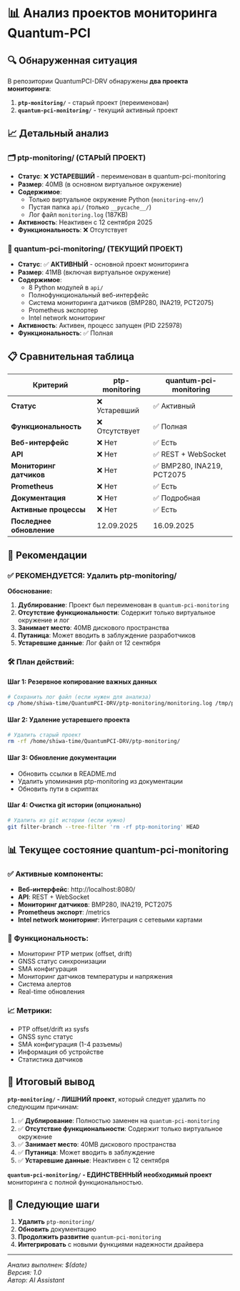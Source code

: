 # 📊 Анализ проектов мониторинга Quantum-PCI

## 🔍 Обнаруженная ситуация

В репозитории QuantumPCI-DRV обнаружены **два проекта мониторинга**:

1. **`ptp-monitoring/`** - старый проект (переименован)
2. **`quantum-pci-monitoring/`** - текущий активный проект

## 📈 Детальный анализ

### 🗂️ **ptp-monitoring/** (СТАРЫЙ ПРОЕКТ)
- **Статус**: ❌ **УСТАРЕВШИЙ** - переименован в quantum-pci-monitoring
- **Размер**: 40MB (в основном виртуальное окружение)
- **Содержимое**: 
  - Только виртуальное окружение Python (`monitoring-env/`)
  - Пустая папка `api/` (только `__pycache__/`)
  - Лог файл `monitoring.log` (187KB)
- **Активность**: Неактивен с 12 сентября 2025
- **Функциональность**: ❌ Отсутствует

### 🚀 **quantum-pci-monitoring/** (ТЕКУЩИЙ ПРОЕКТ)
- **Статус**: ✅ **АКТИВНЫЙ** - основной проект мониторинга
- **Размер**: 41MB (включая виртуальное окружение)
- **Содержимое**:
  - 8 Python модулей в `api/`
  - Полнофункциональный веб-интерфейс
  - Система мониторинга датчиков (BMP280, INA219, PCT2075)
  - Prometheus экспортер
  - Intel network мониторинг
- **Активность**: Активен, процесс запущен (PID 225978)
- **Функциональность**: ✅ Полная

## 📋 Сравнительная таблица

| Критерий | ptp-monitoring | quantum-pci-monitoring |
|----------|----------------|------------------------|
| **Статус** | ❌ Устаревший | ✅ Активный |
| **Функциональность** | ❌ Отсутствует | ✅ Полная |
| **Веб-интерфейс** | ❌ Нет | ✅ Есть |
| **API** | ❌ Нет | ✅ REST + WebSocket |
| **Мониторинг датчиков** | ❌ Нет | ✅ BMP280, INA219, PCT2075 |
| **Prometheus** | ❌ Нет | ✅ Есть |
| **Документация** | ❌ Нет | ✅ Подробная |
| **Активные процессы** | ❌ Нет | ✅ Есть |
| **Последнее обновление** | 12.09.2025 | 16.09.2025 |

## 🎯 Рекомендации

### ✅ **РЕКОМЕНДУЕТСЯ: Удалить ptp-monitoring/**

**Обоснование:**
1. **Дублирование**: Проект был переименован в `quantum-pci-monitoring`
2. **Отсутствие функциональности**: Содержит только виртуальное окружение и лог
3. **Занимает место**: 40MB дискового пространства
4. **Путаница**: Может вводить в заблуждение разработчиков
5. **Устаревшие данные**: Лог файл от 12 сентября

### 🛠️ **План действий:**

#### **Шаг 1: Резервное копирование важных данных**
```bash
# Сохранить лог файл (если нужен для анализа)
cp /home/shiwa-time/QuantumPCI-DRV/ptp-monitoring/monitoring.log /tmp/ptp-monitoring-backup.log
```

#### **Шаг 2: Удаление устаревшего проекта**
```bash
# Удалить старый проект
rm -rf /home/shiwa-time/QuantumPCI-DRV/ptp-monitoring/
```

#### **Шаг 3: Обновление документации**
- Обновить ссылки в README.md
- Удалить упоминания ptp-monitoring из документации
- Обновить пути в скриптах

#### **Шаг 4: Очистка git истории (опционально)**
```bash
# Удалить из git истории (если нужно)
git filter-branch --tree-filter 'rm -rf ptp-monitoring' HEAD
```

## 📊 **Текущее состояние quantum-pci-monitoring**

### ✅ **Активные компоненты:**
- **Веб-интерфейс**: http://localhost:8080/
- **API**: REST + WebSocket
- **Мониторинг датчиков**: BMP280, INA219, PCT2075
- **Prometheus экспорт**: /metrics
- **Intel network мониторинг**: Интеграция с сетевыми картами

### 🔧 **Функциональность:**
- Мониторинг PTP метрик (offset, drift)
- GNSS статус синхронизации
- SMA конфигурация
- Мониторинг датчиков температуры и напряжения
- Система алертов
- Real-time обновления

### 📈 **Метрики:**
- PTP offset/drift из sysfs
- GNSS sync статус
- SMA конфигурация (1-4 разъемы)
- Информация об устройстве
- Статистика датчиков

## 🎯 **Итоговый вывод**

**`ptp-monitoring/` - ЛИШНИЙ проект**, который следует удалить по следующим причинам:

1. ✅ **Дублирование**: Полностью заменен на `quantum-pci-monitoring`
2. ✅ **Отсутствие функциональности**: Содержит только виртуальное окружение
3. ✅ **Занимает место**: 40MB дискового пространства
4. ✅ **Путаница**: Может вводить в заблуждение
5. ✅ **Устаревшие данные**: Неактивен с 12 сентября

**`quantum-pci-monitoring/` - ЕДИНСТВЕННЫЙ необходимый проект** мониторинга с полной функциональностью.

## 🚀 **Следующие шаги**

1. **Удалить** `ptp-monitoring/`
2. **Обновить** документацию
3. **Продолжить развитие** `quantum-pci-monitoring`
4. **Интегрировать** с новыми функциями надежности драйвера

---

*Анализ выполнен: $(date)*  
*Версия: 1.0*  
*Автор: AI Assistant*
